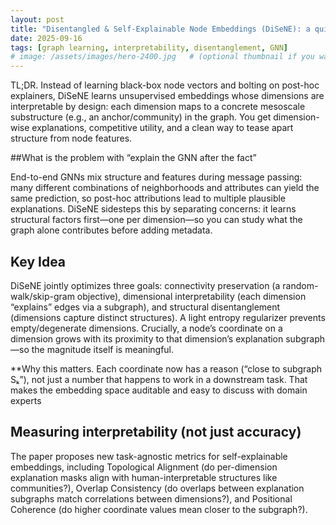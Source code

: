 ```yaml
---
layout: post
title: "Disentangled & Self-Explainable Node Embeddings (DiSeNE): a quick tour"
date: 2025-09-16
tags: [graph learning, interpretability, disentanglement, GNN]
# image: /assets/images/hero-2400.jpg   # (optional thumbnail if you want)
---
```


TL;DR. Instead of learning black-box node vectors and bolting on post-hoc explainers, DiSeNE learns unsupervised embeddings whose dimensions are interpretable by design: each dimension maps to a concrete mesoscale substructure (e.g., an anchor/community) in the graph. You get dimension-wise explanations, competitive utility, and a clean way to tease apart structure from node features.
<!--more-->

##What is the problem with “explain the GNN after the fact”

End-to-end GNNs mix structure and features during message passing: many different combinations of neighborhoods and attributes can yield the same prediction, so post-hoc attributions lead to multiple plausible explanations. DiSeNE sidesteps this by separating concerns: it learns structural factors first—one per dimension—so you can study what the graph alone contributes before adding metadata.

## Key Idea
DiSeNE jointly optimizes three goals: connectivity preservation (a random-walk/skip-gram objective), dimensional interpretability (each dimension “explains” edges via a subgraph), and structural disentanglement (dimensions capture distinct structures). A light entropy regularizer prevents empty/degenerate dimensions. Crucially, a node’s coordinate on a dimension grows with its proximity to that dimension’s explanation subgraph—so the magnitude itself is meaningful.

**Why this matters. Each coordinate now has a reason (“close to subgraph Sₖ”), not just a number that happens to work in a downstream task. That makes the embedding space auditable and easy to discuss with domain experts


## Measuring interpretability (not just accuracy)
The paper proposes new task-agnostic metrics for self-explainable embeddings, including Topological Alignment (do per-dimension explanation masks align with human-interpretable structures like communities?), Overlap Consistency (do overlaps between explanation subgraphs match correlations between dimensions?), and Positional Coherence (do higher coordinate values mean closer to the subgraph?).


<!-- ## How it works (intuitively)
- Train an unsupervised encoder (skip-gram/random-walk style) for embeddings.  
- Jointly learn a mapping **dimension → subgraph (anchor set)** and regularize for sparsity/distinctness so dimensions don’t collapse or overlap.  
- Explanations are **mesoscale**: beyond tiny local neighborhoods, but still concrete and inspectable.

## Making “explainable” measurable
DiSeNE introduces criteria to score interpretability, including **sparsity & comprehensibility** of dimension subgraphs, **overlap consistency** across dimensions, and **positional coherence** (higher coordinate ↔ closer to the associated subgraph).

## Where this helps
- **Trustworthy analytics:** point to the precise structure/anchors driving predictions.  
- **Auditable features:** treat dimensions as **concept features** in regulated pipelines.  
- **Exploratory mining:** surface cohesive modules or cross-community bridges you can visualize with domain experts. -->

<!-- ## Try it yourself (minimal workflow)
1) Compute DiSeNE embeddings **Z**.  
2) Build three models: **Z only**, **X (attributes) only**, **[X; Z]** combined.  
3) Use an **interpretable-by-design** learner (L1-logistic, EBM/GAM, shallow tree) to read off which **dimensions (structure)** and **attributes (metadata)** matter—and how. -->
